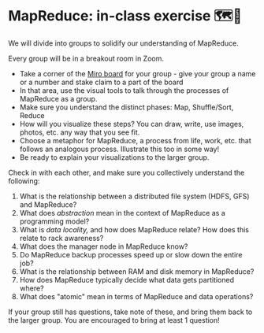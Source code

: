 # MapReduce: in-class exercise 🗺️🔎

We will divide into groups to solidify our understanding of MapReduce. 

Every group will be in a breakout room in Zoom. 
- Take a corner of the [Miro board](https://miro.com/app/board/uXjVNtAPTKw=/) for your group - give your group a name or a number and stake claim to a part of the board
- In that area, use the visual tools to talk through the processes of MapReduce as a group.
- Make sure you understand the distinct phases: Map, Shuffle/Sort, Reduce
- How will you visualize these steps? You can draw, write, use images, photos, etc. any way that you see fit.
- Choose a metaphor for MapReduce, a process from life, work, etc. that follows an analogous process. Illustrate this too in some way!
- Be ready to explain your visualizations to the larger group.

Check in with each other, and make sure you collectively understand the following:

1. What is the relationship between a distributed file system (HDFS, GFS) and MapReduce?
2. What does *abstraction* mean in the context of MapReduce as a programming model?
3. What is *data locality,* and how does MapReduce relate? How does this relate to rack awareness?
4. What does the manager node in MapReduce know?
5. Do MapReduce backup processes speed up or slow down the entire job?
6. What is the relationship between RAM and disk memory in MapReduce?
7. How does MapReduce typically decide what data gets partitioned where?
8. What does "atomic" mean in terms of MapReduce and data operations?

If your group still has questions, take note of these, and bring them back to the larger group. You are encouraged to bring at least 1 question!
